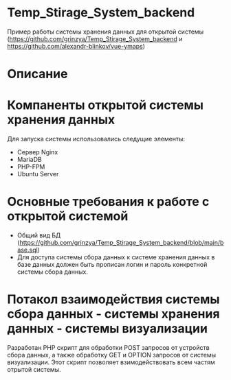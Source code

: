 # Temp_Stirage_System_backend
Пример работы системы хранения данных для открытой системы (https://github.com/grinzya/Temp_Stirage_System_backend и https://github.com/alexandr-blinkov/vue-ymaps)
# Описание
# Компаненты открытой системы хранения данных
Для запуска системы использовались следущие элементы:
* Сервер Nginx
* MariaDB
* PHP-FPM
* Ubuntu Server
# Основные требования к работе с открытой системой
* Общий вид БД (https://github.com/grinzya/Temp_Stirage_System_backend/blob/main/base.sql)
* Для доступа системы сбора данных к системе хранения данных в базе данных должен быть прописан логин и пароль конкретной системы сбора данных.
# Потакол взаимодействия системы сбора данных - системы хранения данных - системы визуализации
Разработан PHP скрипт для обработки POST запросов от устройств сбора данных, а также обработку GET и OPTION запросов от системы визуализации. Этот скрипт позволяет взимодействовать всем частям отрытой системы.

